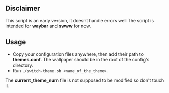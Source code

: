 ## Disclaimer
This script is an early version, it doesnt handle errors well
The script is intended for **waybar** and **swww** for now.

## Usage
- Copy your configuration files anywhere, then add their path to **themes.conf**. The wallpaper should be in the root of the config's directory.
- Run `./switch-theme.sh <name_of_the_theme>`.


The **current_theme_num** file is not supposed to be modified so don't touch it.

